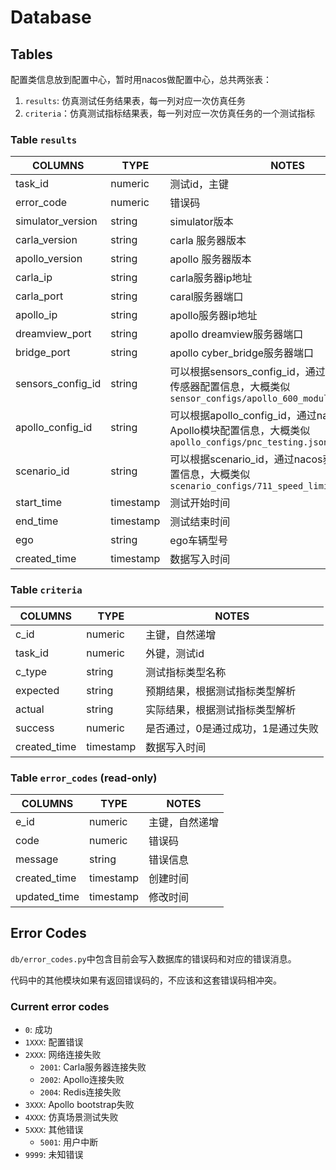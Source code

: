 # Database

## Tables

配置类信息放到配置中心，暂时用nacos做配置中心，总共两张表：
1. `results`: 仿真测试任务结果表，每一列对应一次仿真任务
2. `criteria`：仿真测试指标结果表，每一列对应一次仿真任务的一个测试指标

### Table `results`
|    COLUMNS   | TYPE | NOTES |
| ----------- | ----------- | ----------- |
| task_id| numeric| 测试id，主键|
| error_code| numeric| 错误码|
| simulator_version| string| simulator版本|
| carla_version | string | carla 服务器版本 |
| apollo_version| string| apollo 服务器版本|
| carla_ip | string | carla服务器ip地址 |
| carla_port| string| caral服务器端口|
| apollo_ip| string|  apollo服务器ip地址|
| dreamview_port| string| apollo dreamview服务器端口|
| bridge_port| string| apollo cyber_bridge服务器端口|
| sensors_config_id| string| 可以根据sensors_config_id，通过nacos获取完整的传感器配置信息，大概类似`sensor_configs/apollo_600_modular_testing.json`|
| apollo_config_id| string| 可以根据apollo_config_id，通过nacos获取完整的Apollo模块配置信息，大概类似`apollo_configs/pnc_testing.json`|
| scenario_id| string| 可以根据scenario_id，通过nacos获取完整的场景配置信息，大概类似`scenario_configs/711_speed_limit_cfg.xml`|
| start_time | timestamp| 测试开始时间|
| end_time| timestamp| 测试结束时间|
| ego| string| ego车辆型号|
| created_time| timestamp | 数据写入时间|

### Table `criteria`
|    COLUMNS   | TYPE | NOTES |
| ----------- | ----------- | ----------- |
| c_id| numeric| 主键，自然递增|
| task_id| numeric | 外键，测试id|
| c_type| string| 测试指标类型名称|
| expected| string| 预期结果，根据测试指标类型解析|
| actual| string| 实际结果，根据测试指标类型解析|
| success| numeric| 是否通过，0是通过成功，1是通过失败|
| created_time| timestamp | 数据写入时间|

### Table `error_codes` (read-only)
|    COLUMNS   | TYPE | NOTES |
| ----------- | ----------- | ----------- |
| e_id | numeric| 主键，自然递增|
| code | numeric | 错误码 |
| message| string | 错误信息|
| created_time| timestamp | 创建时间|
| updated_time| timestamp | 修改时间|


## Error Codes
`db/error_codes.py`中包含目前会写入数据库的错误码和对应的错误消息。

代码中的其他模块如果有返回错误码的，不应该和这套错误码相冲突。

### Current error codes
- `0`: 成功
- `1XXX`: 配置错误
- `2XXX`: 网络连接失败
    - `2001`: Carla服务器连接失败
    - `2002`: Apollo连接失败
    - `2004`: Redis连接失败
- `3XXX`: Apollo bootstrap失败
- `4XXX`: 仿真场景测试失败
- `5XXX`: 其他错误
    - `5001`: 用户中断
- `9999`: 未知错误
